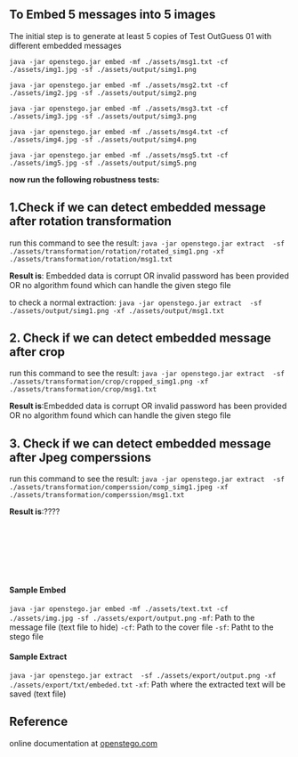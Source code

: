 ## To Embed 5 messages into 5 images
The initial step is to generate at least 5 copies of Test OutGuess 01 with different embedded messages

`java -jar openstego.jar embed -mf ./assets/msg1.txt -cf ./assets/img1.jpg -sf ./assets/output/simg1.png`

`java -jar openstego.jar embed -mf ./assets/msg2.txt -cf ./assets/img2.jpg -sf ./assets/output/simg2.png`

`java -jar openstego.jar embed -mf ./assets/msg3.txt -cf ./assets/img3.jpg -sf ./assets/output/simg3.png`

`java -jar openstego.jar embed -mf ./assets/msg4.txt -cf ./assets/img4.jpg -sf ./assets/output/simg4.png`

`java -jar openstego.jar embed -mf ./assets/msg5.txt -cf ./assets/img5.jpg -sf ./assets/output/simg5.png`

**now run the following robustness tests:**

## 1.Check if we can detect embedded message after rotation transformation
run this command to see the result:
`java -jar openstego.jar extract  -sf ./assets/transformation/rotation/rotated_simg1.png -xf ./assets/transformation/rotation/msg1.txt`

**Result is**: Embedded data is corrupt OR invalid password has been provided OR no algorithm found which can handle the given stego file

to check a normal extraction:
`java -jar openstego.jar extract  -sf ./assets/output/simg1.png -xf ./assets/output/msg1.txt`

## 2. Check if we can detect embedded message after crop
run this command to see the result:
`java -jar openstego.jar extract  -sf ./assets/transformation/crop/cropped_simg1.png -xf ./assets/transformation/crop/msg1.txt`

**Result is**:Embedded data is corrupt OR invalid password has been provided OR no algorithm found which can handle the given stego file

## 3. Check if we can detect embedded message after Jpeg comperssions
run this command to see the result:
`java -jar openstego.jar extract  -sf ./assets/transformation/comperssion/comp_simg1.jpeg -xf ./assets/transformation/comperssion/msg1.txt`

**Result is**:???? 

<br><br><br>
---
#### Sample Embed 
`java -jar openstego.jar embed -mf ./assets/text.txt -cf ./assets/img.jpg -sf ./assets/export/output.png`
`-mf`: Path to the message file (text file to hide)
`-cf`: Path to the cover file
`-sf`: Patht to the stego file

#### Sample Extract 
`java -jar openstego.jar extract  -sf ./assets/export/output.png -xf ./assets/export/txt/embeded.txt`
`-xf`: Path where the extracted text will be saved (text file)

## Reference 
online documentation at [openstego.com](https://www.openstego.com/cmdline.html)